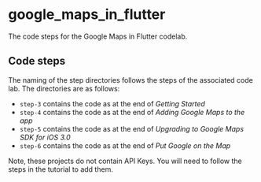 # google_maps_in_flutter

The code steps for the Google Maps in Flutter codelab.

## Code steps

The naming of the step directories follows the steps of the associated code 
lab. The directories are as follows:

 - `step-3` contains the code as at the end of _Getting Started_
 - `step-4` contains the code as at the end of _Adding Google Maps to the app_
 - `step-5` contains the code as at the end of _Upgrading to Google Maps SDK for iOS 3.0_
 - `step-6` contains the code as at the end of _Put Google on the Map_

Note, these projects do not contain API Keys. You will need to follow the steps in the tutorial to add them.
